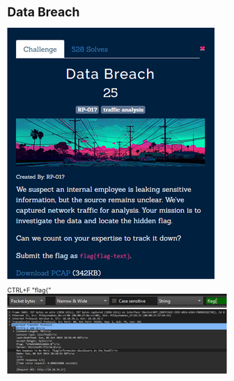 # Data Breach
![img.png](task%2Fimg.png)

CTRL+F "flag{"
![img.png](img.png)\
![img_1.png](img_1.png)